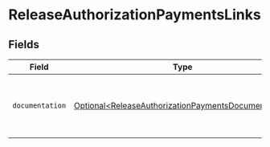 # ReleaseAuthorizationPaymentsLinks


## Fields

| Field                                                                                                                    | Type                                                                                                                     | Required                                                                                                                 | Description                                                                                                              |
| ------------------------------------------------------------------------------------------------------------------------ | ------------------------------------------------------------------------------------------------------------------------ | ------------------------------------------------------------------------------------------------------------------------ | ------------------------------------------------------------------------------------------------------------------------ |
| `documentation`                                                                                                          | [Optional\<ReleaseAuthorizationPaymentsDocumentation>](../../models/errors/ReleaseAuthorizationPaymentsDocumentation.md) | :heavy_minus_sign:                                                                                                       | The URL to the generic Mollie API error handling guide.                                                                  |